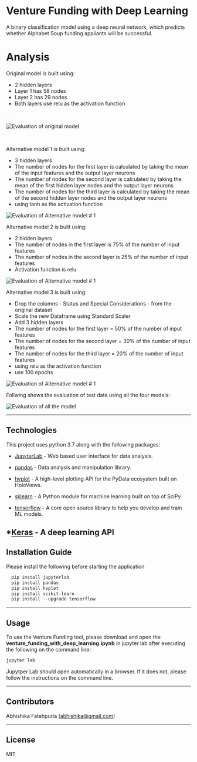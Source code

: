 # Venture Funding with Deep Learning

A binary classification model using a deep neural network, which predicts whether Alphabet Soup funding appliants will be successful.

# Analysis

Original model is built using:
* 2 hidden layers
* Layer 1 has 58 nodes
* Layer 2 has 29 nodes
* Both layers use relu as the activation function

<br>

![Evaluation of original model](images/model_1.png)

<br>

Alternative model 1 is built using:
* 3 hidden layers
* The number of nodes for the first layer is calculated by taking the mean of the input features and the output layer neurons
* The number of nodes for the second layer is calculated by taking the mean of the first hidden layer nodes and the output layer neurons
* The number of nodes for the third layer is calculated by taking the mean of the second hidden layer nodes and the output layer neurons
* using tanh as the activation function

![Evaluation of Alternative model # 1](images/model_2.png)
<br>

Alternative model 2 is built using:
* 2 hidden layers
* The number of nodes in the first layer is 75% of the number of input features
* The number of nodes in the second layer is 25% of the number of input features
* Activation function is relu

![Evaluation of Alternative model # 1](images/model_3.png)
<br>

Alternative model 3  is built using:
* Drop the columns - Status and Special Considerations - from the original dataset
* Scale the new Dataframe using Standard Scaler
* Add 3 hidden layers
* The number of nodes for the first layer = 50% of the number of input features
* The number of nodes for the second layer = 30% of the number of input features
* The number of nodes for the third layer = 20% of the number of input features
* using relu as the activation function
* use 100 epochs

![Evaluation of Alternative model # 1](images/model_4.png)
<br>

Follwing shows the evaluation of test data using all the four models:

![Evaluation of all the model](images/model_results.png)
 
---
  ## Technologies

This project uses python 3.7 along with the following packages:

* [JupyterLab](https://jupyterlab.readthedocs.io/en/stable/) - Web based user interface for data analysis.

* [pandas](https://github.com/pandas-dev/pandas) - Data analysis and manipulation library.

* [hvplot](https://pyviz-dev.github.io/hvplot/) - A high-level plotting API for the PyData ecosystem built on HoloViews.

* [sklearn](https://github.com/scikit-learn/scikit-learn) - A Python module for machine learning built on top of SciPy

* [tensorflow](https://www.tensorflow.org/) - A core open source library to help you develop and train ML models.

*[Keras](https://keras.io/) -  A deep learning API
---

## Installation Guide

Please install the following before starting the application

```python
  pip install jupyterlab
  pip install pandas
  pip install hvplot 
  pip install scikit-learn
  pip install --upgrade tensorflow
```
---

## Usage

To use the Venture Funding tool, please download and open the **venture_funding_with_deep_learning.ipynb** in jupyter lab after executing
the following on the command line:

```python
jupyter lab
```
Jupytper Lab should open automatically in a browser. 
If it does not, please follow the instructions on the command line.

---

## Contributors

Abhishika Fatehpuria (abhishika@gmail.com)

---

## License

MIT